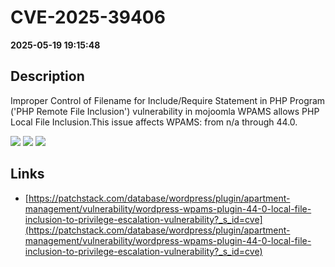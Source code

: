 # CVE-2025-39406

**2025-05-19 19:15:48**

## Description
Improper Control of Filename for Include/Require Statement in PHP Program ('PHP Remote File Inclusion') vulnerability in mojoomla WPAMS allows PHP Local File Inclusion.This issue affects WPAMS: from n/a through 44.0.

![](https://img.shields.io/static/v1?label=Score&message=9.8&color=red)
![](https://img.shields.io/static/v1?label=Severity&message=CRITICAL&color=red)
![](https://img.shields.io/static/v1?label=CWE&message=RFI&color=green)

## Links
- [https://patchstack.com/database/wordpress/plugin/apartment-management/vulnerability/wordpress-wpams-plugin-44-0-local-file-inclusion-to-privilege-escalation-vulnerability?_s_id=cve](https://patchstack.com/database/wordpress/plugin/apartment-management/vulnerability/wordpress-wpams-plugin-44-0-local-file-inclusion-to-privilege-escalation-vulnerability?_s_id=cve)

